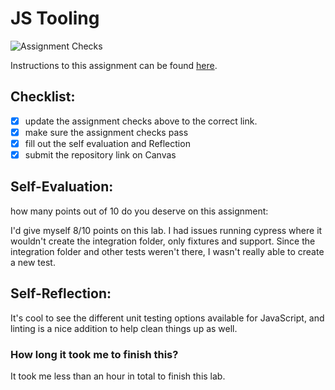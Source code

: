 JS Tooling
===================================
![Assignment Checks](https://github.com/IT3049C-Summer20/3-rock-paper-scissors-<GITHUB_USERNAME_HERE>/workflows/Assignment%20Checks/badge.svg)

Instructions to this assignment can be found [here](https://it3049c.github.io/docs/labs/tooling/).

## Checklist:
- [x] update the assignment checks above to the correct link.
- [x] make sure the assignment checks pass
- [x] fill out the self evaluation and Reflection
- [x] submit the repository link on Canvas

## Self-Evaluation: 
how many points out of 10 do you deserve on this assignment: 

I'd give myself 8/10 points on this lab. I had issues running cypress where it wouldn't create 
the integration folder, only fixtures and support. Since the integration folder and other tests weren't there, I wasn't really able to create a new test.

## Self-Reflection:
It's cool to see the different unit testing options available for JavaScript, and linting is a nice addition to help
clean things up as well.

### How long it took me to finish this?
It took me less than an hour in total to finish this lab.